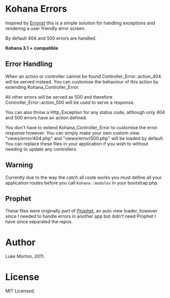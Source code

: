 # Kohana Errors

Inspired by [Errorist](https://github.com/ThePixelDeveloper/kohana-bits-and-bobs/tree/master/modules/errorist)
this is a simple solution for handling exceptions and rendering
a user friendly error screen.

By default 404 and 500 errors are handled.

**Kohana 3.1 + compatible**

## Error Handling

When an action or controller cannot be found
Controller_Error::action_404 will be served instead. You can
customise the behaviour of this action by extending
Kohana_Controller_Error.

All other errors will be served as 500 and therefore
Controller_Error::action_500 will be used to serve a response.

You can also throw a Http_Exception for any status code,
although only 404 and 500 errors have an action defined.

You don't have to extend Kohana_Controller_Error to customise
the error response however. You can simply make your own custom
view. "views/error/404.php" and "views/error/500.php" will
be loaded by default. You can replace these files in your
application if you wish to without needing to update any
controllers.

## Warning

Currently due to the way the catch all route works you must
define all your application routes before you call
`Kohana::modules` in your bootstrap.php.

## Prophet

These files were originally part of [Prophet](https://github.com/DrPheltRight/Prophet), an auto view
loader, however since I needed to handle errors in another app
but didn't need Prophet I have since separated the repos.

# Author

Luke Morton, 2011.

# License

MIT Licensed.